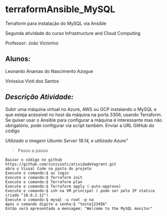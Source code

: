 # terraformAnsible_MySQL
Terraform para instalação do MySQL via Ansible

Segunda atividade do curso Infrastructure and Cloud Computing 

Professor: João Victorino

## Alunos:

Leonardo Ananias do Nascimento Azogue 

Vinissius Vioti dos Santos 

## ***Descrição Atividade:*** 
Subir uma máquina virtual no Azure, AWS ou GCP instalando o MySQL e que esteja acessível no host da máquina na porta 3306, usando Terraform. 
Se quiser usar o Ansible para configurar a máquina é interessante mas não obrigatório, pode configurar via script também. 
Enviar a URL GitHub do código  

*Utilizado a imagem Ubunto Server 18.14, e utilizado Azure"*

> Passo a passo
```
Baixar o código no github https://github.com/vinivioti/atividadeVagrant.git
abra o Visual Code na pasta do projeto
Execute o comando:$ az login 
Execute o comando:$ Terraform init 
Execute o comando:$ Terraform plan
Execute o comando:$ Terraform apply (-auto-approve)
Execute o comando:$ ssh na VM principal ( pode ser pelo IP statico criado "10.0.2.12")
Execute o comando:$ mysql -u root -p na
Após o comando digite a senha:$ "teste123456"
Então será apresentado a mensagem: "Welcome to the MySQL monitor"

```
